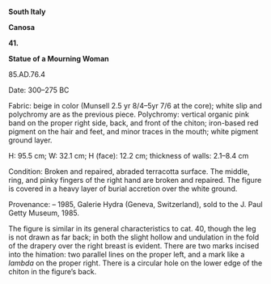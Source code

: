 **South Italy**

**Canosa**

**41.**

**Statue of a Mourning Woman**

85.AD.76.4

<span class="smcaps">Date: 300–275 BC</span>

<span class="smcaps">Fabric</span>: beige in color
(Munsell 2.5 yr 8/4–5yr 7/6 at the core); white slip and polychromy are
as the previous piece. Polychromy: vertical organic pink band on the
proper right side, back, and front of the chiton; iron-based red pigment
on the hair and feet, and minor traces in the mouth; white pigment
ground layer.

H: 95.5 cm; W: 32.1 cm; H (face): 12.2 cm; thickness of walls: 2.1–8.4
cm

<span class="smcaps">Condition:</span> Broken and
repaired, abraded terracotta surface. The middle, ring, and pinky
fingers of the right hand are broken and repaired. The figure is covered
in a heavy layer of burial accretion over the white ground.

<span class="smcaps">Provenance</span>: – 1985,
Galerie Hydra (Geneva, Switzerland), sold to the J. Paul Getty Museum,
1985.

The figure is similar in its general characteristics to cat. 40, though
the leg is not drawn as far back; in both the slight hollow and
undulation in the fold of the drapery over the right breast is evident.
There are two marks incised into the himation: two parallel lines on the
proper left, and a mark like a *lambda* on the proper right. There is a
circular hole on the lower edge of the chiton in the figure’s back.
